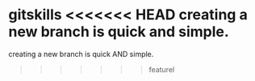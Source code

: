  gitskills
<<<<<<< HEAD
 creating a new branch is quick and simple.
=======
 creating a new branch is quick AND simple.
>>>>>>> featurel
